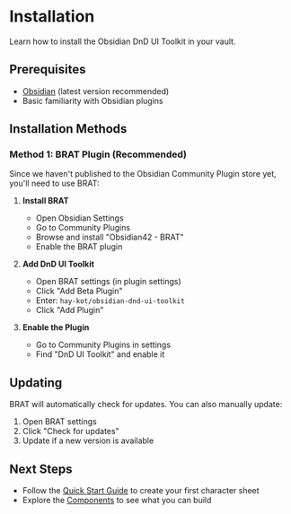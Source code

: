 # Installation

Learn how to install the Obsidian DnD UI Toolkit in your vault.

## Prerequisites

- [Obsidian](https://obsidian.md/) (latest version recommended)
- Basic familiarity with Obsidian plugins

## Installation Methods

### Method 1: BRAT Plugin (Recommended)

Since we haven't published to the Obsidian Community Plugin store yet, you'll need to use BRAT:

1. **Install BRAT**

   - Open Obsidian Settings
   - Go to Community Plugins
   - Browse and install "Obsidian42 - BRAT"
   - Enable the BRAT plugin

2. **Add DnD UI Toolkit**

   - Open BRAT settings (in plugin settings)
   - Click "Add Beta Plugin"
   - Enter: `hay-kot/obsidian-dnd-ui-toolkit`
   - Click "Add Plugin"

3. **Enable the Plugin**
   - Go to Community Plugins in settings
   - Find "DnD UI Toolkit" and enable it

## Updating

BRAT will automatically check for updates. You can also manually update:

1. Open BRAT settings
2. Click "Check for updates"
3. Update if a new version is available

## Next Steps

- Follow the [Quick Start Guide](./quick-start.md) to create your first character sheet
- Explore the [Components](../character-sheet/ability-scores.md) to see what you can build
